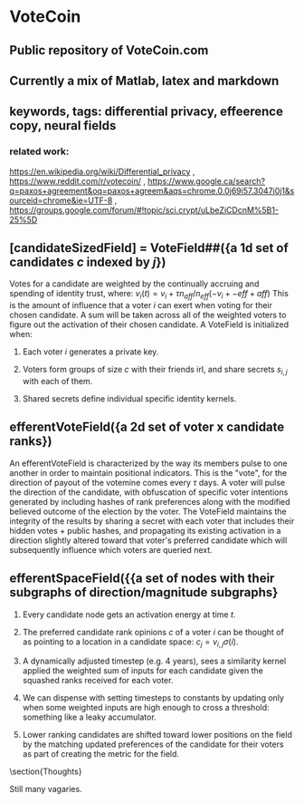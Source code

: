 # VoteCoin   
## Public repository of VoteCoin.com  
## Currently a mix of Matlab, latex and markdown  
## keywords, tags: differential privacy, effeerence copy, neural fields  
### related work:   
https://en.wikipedia.org/wiki/Differential_privacy , https://www.reddit.com/r/votecoin/ , https://www.google.ca/search?q=paxos+agreement&oq=paxos+agreem&aqs=chrome.0.0j69i57.3047j0j1&sourceid=chrome&ie=UTF-8 , https://groups.google.com/forum/#!topic/sci.crypt/uLbeZiCDcnM%5B1-25%5D

## [candidateSizedField] = VoteField##({a 1d set of candidates $c$ indexed by $j$})  

Votes for a candidate are weighted by the continually accruing and spending of identity trust, where: $v_i(t) = v_i + \tau n_{aff}/n_{eff}(-v_i + -eff + aff)$ This is the amount of influence that a voter $i$ can exert when voting for their chosen candidate. A sum will  be taken across all of the weighted voters to figure out the activation of their chosen candidate. A VoteField is initialized when:

1. Each voter $i$ generates a private key.  

2. Voters form groups of size $c$ with their friends irl, and share secrets 
$s_{i,j}$ with each of them.  

3. Shared secrets define individual specific identity kernels.



## efferentVoteField({a 2d set of voter x candidate ranks})

An efferentVoteField is characterized by the way its members pulse to one another in order to maintain positional indicators. This is the "vote", for the direction of payout of the votemine comes every $\tau$ days. A voter will pulse the direction of the candidate, with obfuscation of specific voter intentions generated by including hashes of rank preferences along with the modified believed outcome of the election by the voter. The VoteField maintains the integrity of the results by sharing a secret with each voter that includes their hidden votes + public hashes, and propagating its existing activation in a direction slightly altered toward that voter's preferred candidate which will subsequently influence which voters are queried next. 



## efferentSpaceField({{a set of nodes with their subgraphs of direction/magnitude subgraphs}

1. Every candidate node gets an activation energy at time $t$.

2. The preferred candidate rank opinions $c$ of a voter $i$ can be thought of as pointing to a location in a candidate space: $c_j = v_{i,j}\sigma(i)$.

3. A dynamically adjusted timestep (e.g. 4 years), sees a similarity kernel applied the weighted sum of inputs for each candidate given the squashed ranks received for each voter. 

4. We can dispense with setting timesteps to constants by updating only when some weighted inputs are high enough to cross a threshold: something like a leaky accumulator. 

5. Lower ranking candidates are shifted toward lower positions on the field by the matching updated preferences of the candidate for their voters as part of creating the metric for the field. 


\section{Thoughts}

Still many vagaries.
